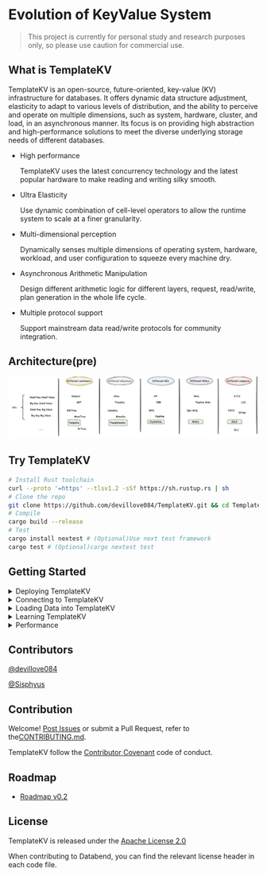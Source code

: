 # Evolution of KeyValue System

> This project is currently for personal study and research purposes only, so please use caution for commercial use.

## What is TemplateKV

TemplateKV is an open-source, future-oriented, key-value (KV) infrastructure for databases. It offers dynamic data structure adjustment, elasticity to adapt to various levels of distribution, and the ability to perceive and operate on multiple dimensions, such as system, hardware, cluster, and load, in an asynchronous manner. Its focus is on providing high abstraction and high-performance solutions to meet the diverse underlying storage needs of different databases.

- High performance

  TemplateKV uses the latest concurrency technology and the latest popular hardware to make reading and writing silky smooth.

- Ultra Elasticity

  Use dynamic combination of cell-level operators to allow the runtime system to scale at a finer granularity.

- Multi-dimensional perception

  Dynamically senses multiple dimensions of operating system, hardware, workload, and user configuration to squeeze every machine dry.

- Asynchronous Arithmetic Manipulation

  Design different arithmetic logic for different layers, request, read/write, plan generation in the whole life cycle.

- Multiple protocol support

  Support mainstream data read/write protocols for community integration.

## Architecture(pre)

![kv](assets/kv.png)

## Try TemplateKV

``` bash
# Install Rust toolchain
curl --proto '=https' --tlsv1.2 -sSf https://sh.rustup.rs | sh
# Clone the repo
git clone https://github.com/devillove084/TemplateKV.git && cd TemplateKV
# Compile
cargo build --release
# Test
cargo install nextest # (Optional)Use next test framework
cargo test # (Optional)cargo nextest test
```

## Getting Started

<details>
<summary>Deploying TemplateKV</summary>


- [Understanding Deployment Modes](docs/deploy/how_to_deploy.md)

- [Deploying a Standalone TemplateKV](docs/deploy/standalone.md)

- [Deploying a Distribute TemplateKV](docs/deploy/distributed.md)

  </details>

<details>
<summary>Connecting to TemplateKV</summary>


- [How to Connect TemplateKV with MySQL Client](docs/connect/mysql.md)
- [How to Connect TemplateKV with ClickHouse HTTP Handler](docs/connect/clickhouse.md)
- [How to Execute Queries in Python](docs/develop/py.md)
  </details>

<details>
<summary>Loading Data into TemplateKV</summary>


- [How to Load Data from Local File System](docs/loaddata/fs.md)
- [How to Load Data from Remote Files](docs/loaddata/remote.md)
- [How to Load Data from Amazon S3](docs/loaddata/s3.md)
- [How to Unload Data from TemplateKV](docs/loaddata/unload.md)
  </details>

<details>
<summary>Learning TemplateKV</summary>


- Design of Dynamic Data Structure

- Design of Stream Operators 

- Design of Unified Consensus Protocol Abstraction Layer

  </details>

<details>
<summary>Performance</summary>


- [How to Benchmark TemplateKV using TPC-H](docs/bench/tpch.md)
  </details>

## Contributors

[@devillove084](https://github.com/devillove084)

[@Sisphyus](https://github.com/Sisphyus)

## Contribution

Welcome! [Post Issues](https://github.com/devillove084/TemplateKV/issues/new) or submit a Pull Request, refer to the[CONTRIBUTING.md](https://github.com/devillove084/TemplateKV/main/docs/CONTRIBUTING.md).

TemplateKV follow the [Contributor Covenant](http://contributor-covenant.org/version/1/3/0/) code of conduct.

## Roadmap

- [Roadmap v0.2](https://github.com/users/devillove084/projects/1/views/2?layout=table)

## License

TemplateKV is released under the [Apache License 2.0](LICENSE)

When contributing to Databend, you can find the relevant license header in each code file.

